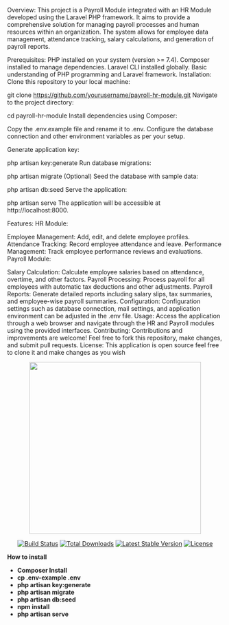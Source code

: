 Overview: This project is a Payroll Module integrated with an HR Module developed using the Laravel PHP framework. It aims to provide a comprehensive solution for managing payroll processes and human resources within an organization. The system allows for employee data management, attendance tracking, salary calculations, and generation of payroll reports.

Prerequisites: PHP installed on your system (version >= 7.4). Composer installed to manage dependencies. Laravel CLI installed globally. Basic understanding of PHP programming and Laravel framework. Installation: Clone this repository to your local machine:

git clone https://github.com/yourusername/payroll-hr-module.git Navigate to the project directory:

cd payroll-hr-module Install dependencies using Composer:

Copy the .env.example file and rename it to .env. Configure the database connection and other environment variables as per your setup.

Generate application key:

php artisan key:generate Run database migrations:

php artisan migrate (Optional) Seed the database with sample data:

php artisan db:seed Serve the application:

php artisan serve The application will be accessible at http://localhost:8000.

Features: HR Module:

Employee Management: Add, edit, and delete employee profiles. Attendance Tracking: Record employee attendance and leave. Performance Management: Track employee performance reviews and evaluations. Payroll Module:

Salary Calculation: Calculate employee salaries based on attendance, overtime, and other factors. Payroll Processing: Process payroll for all employees with automatic tax deductions and other adjustments. Payroll Reports: Generate detailed reports including salary slips, tax summaries, and employee-wise payroll summaries. Configuration: Configuration settings such as database connection, mail settings, and application environment can be adjusted in the .env file. Usage: Access the application through a web browser and navigate through the HR and Payroll modules using the provided interfaces. Contributing: Contributions and improvements are welcome! Feel free to fork this repository, make changes, and submit pull requests. License: This application is open source feel free to clone it and make changes as you wish








<p align="center"><a href="https://laravel.com" target="_blank"><img src="https://raw.githubusercontent.com/laravel/art/master/logo-lockup/5%20SVG/2%20CMYK/1%20Full%20Color/laravel-logolockup-cmyk-red.svg" width="400"></a></p>

<p align="center">
<a href="https://travis-ci.org/laravel/framework"><img src="https://travis-ci.org/laravel/framework.svg" alt="Build Status"></a>
<a href="https://packagist.org/packages/laravel/framework"><img src="https://img.shields.io/packagist/dt/laravel/framework" alt="Total Downloads"></a>
<a href="https://packagist.org/packages/laravel/framework"><img src="https://img.shields.io/packagist/v/laravel/framework" alt="Latest Stable Version"></a>
<a href="https://packagist.org/packages/laravel/framework"><img src="https://img.shields.io/packagist/l/laravel/framework" alt="License"></a>
</p>

<b>How to install<b>
<ul>
    <li>Composer Install</li>
    <li>cp .env-example .env</li>
    <li>php artisan key:generate</li>
    <li>php artisan migrate</li>
    <li>php artisan db:seed</li>
    <li>npm install</li>
    <li>php artisan serve</li>
</ul>
